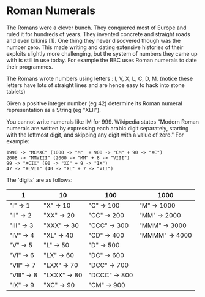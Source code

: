 # Roman Numerals

The Romans were a clever bunch. They conquered most of Europe and ruled it for hundreds of years. They invented concrete and straight roads and even bikinis [1]. One thing they never discovered though was the number zero. This made writing and dating extensive histories of their exploits slightly more challenging, but the system of numbers they came up with is still in use today. For example the BBC uses Roman numerals to date their programmes.

The Romans wrote numbers using letters : I, V, X, L, C, D, M. (notice these letters have lots of straight lines and are hence easy to hack into stone tablets)


Given a positive integer number (eg 42) determine its Roman numeral representation as a String (eg "XLII").

You cannot write numerals like IM for 999. Wikipedia states "Modern Roman numerals are written by expressing each arabic digit separately, starting with the leftmost digit, and skipping any digit with a value of zero."
For example:
```
1990 -> "MCMXC" (1000 -> "M"  + 900 -> "CM" + 90 -> "XC")
2008 -> "MMVIII" (2000 -> "MM" + 8 -> "VIII")
99 -> "XCIX" (90 -> "XC" + 9 -> "IX")
47 -> "XLVII" (40 -> "XL" + 7 -> "VII")
```

The 'digits' are as follows:

|1|10|100|1000|
|---|---|---|---|
"I" -> 1|"X" -> 10|"C" -> 100|"M" -> 1000
"II" -> 2|"XX" -> 20|"CC" -> 200|"MM" -> 2000
"III" -> 3|"XXX" -> 30|"CCC" -> 300|"MMM" -> 3000
"IV" -> 4|"XL" -> 40|"CD" -> 400|"MMMM" -> 4000
"V" -> 5|"L" -> 50|"D" -> 500| 
"VI" -> 6|"LX" -> 60|"DC" -> 600| 
"VII" -> 7|"LXX" -> 70|"DCC" -> 700| 
"VIII" -> 8|"LXXX" -> 80|"DCCC" -> 800| 
"IX" -> 9|"XC" -> 90|"CM" -> 900| 
